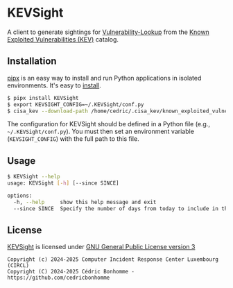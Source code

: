 # KEVSight

A client to generate sightings for
[Vulnerability-Lookup](https://github.com/cve-search/vulnerability-lookup) from the
[Known Exploited Vulnerabilities (KEV)](https://www.cisa.gov/known-exploited-vulnerabilities-catalog)
catalog.


## Installation

[pipx](https://github.com/pypa/pipx) is an easy way to install and run Python applications in isolated environments.
It's easy to [install](https://github.com/pypa/pipx?tab=readme-ov-file#on-linux).

```bash
$ pipx install KEVSight
$ export KEVSIGHT_CONFIG=~/.KEVSight/conf.py
$ cisa_kev --download-path /home/cedric/.cisa_kev/known_exploited_vulnerabilities.json  download
```

The configuration for KEVSight should be defined in a Python file (e.g., ``~/.KEVSight/conf.py``).
You must then set an environment variable (``KEVSIGHT_CONFIG``) with the full path to this file.


## Usage

```bash
$ KEVSight --help
usage: KEVSight [-h] [--since SINCE]

options:
  -h, --help     show this help message and exit
  --since SINCE  Specify the number of days from today to include in the query
```



## License

[KEVSight](https://github.com/vulnerability-lookup/KEVSight) is licensed under
[GNU General Public License version 3](https://www.gnu.org/licenses/gpl-3.0.html)

~~~
Copyright (c) 2024-2025 Computer Incident Response Center Luxembourg (CIRCL)
Copyright (C) 2024-2025 Cédric Bonhomme - https://github.com/cedricbonhomme
~~~
